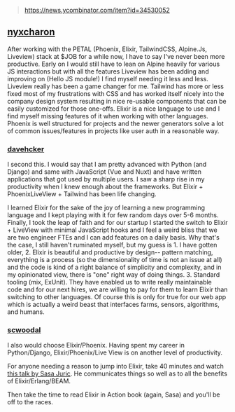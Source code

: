 
> https://news.ycombinator.com/item?id=34530052

## [nyxcharon](https://news.ycombinator.com/item?id=34538138)

After working with the PETAL (Phoenix, Elixir, TailwindCSS, Alpine.Js, Liveview) stack at $JOB for a while now, I have to say I've never been more productive.
Early on I would still have to lean on Alpine heavily for various JS interactions but with all the features Liveview has been adding and improving on (Hello JS module!) I find myself needing it less and less. Liveview really has been a game changer for me. Tailwind has more or less fixed most of my frustrations with CSS and has worked itself nicely into the company design system resulting in nice re-usable components that can be easily customized for those one-offs. Elixir is a nice language to use and I find myself missing features of it when working with other languages. Phoenix is well structured for projects and the newer generators solve a lot of common issues/features in projects like user auth in a reasonable way.

### [davehcker](https://news.ycombinator.com/item?id=34538514)

I second this. I would say that I am pretty advanced with Python (and Django) and same with JavaScript (Vue and Nuxt) and have written applications that got used by multiple users. I saw a sharp rise in my productivity when I knew enough about the frameworks. But Elixir + PhoenixLiveView + Tailwind has been life changing.

I learned Elixir for the sake of the joy of learning a new programming language and I kept playing with it for few random days over 5-6 months. Finally, I took the leap of faith and for our startup I started the switch to Elixir + LiveView with minimal JavaScript hooks and I feel a weird bliss that we are two engineer FTEs and I can add features on a daily basis. Why that's the case, I still haven't ruminated myself, but my guess is 1. I have gotten older, 2. Elixir is beautiful and productive by design-- pattern matching, everything is a process (so the dimensionality of time is not an issue at all) and the code is kind of a right balance of simplicity and complexity, and in my opinionated view, there is "one" right way of doing things. 3. Standard tooling (mix, ExUnit). They have enabled us to write really maintainable code and for our next hires, we are willing to pay for them to learn Elixir than switching to other languages. Of course this is only for true for our web app which is actually a weird beast that interfaces farms, sensors, algorithms, and humans.

### [scwoodal](https://news.ycombinator.com/item?id=34539464)

I also would choose Elixir/Phoenix. Having spent my career in Python/Django, Elixir/Phoenix/Live View is on another level of productivity.

For anyone needing a reason to jump into Elixir, take 40 minutes and watch [this talk by Sasa Juric](https://www.youtube.com/watch?v=JvBT4XBdoUE). He communicates things so well as to all the benefits of Elixir/Erlang/BEAM.

Then take the time to read Elixir in Action book (again, Sasa) and you'll be off to the races.
